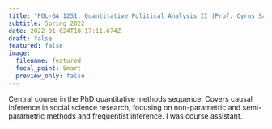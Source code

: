 ```yaml
---
title: "POL-GA 1251: Quantitative Political Analysis II (Prof. Cyrus Samii)"
subtitle: Spring 2022
date: 2022-01-024T18:17:11.674Z
draft: false
featured: false
image:
  filename: featured
  focal_point: Smart
  preview_only: false
---
```

Central course in the PhD quantitative methods sequence. Covers causal inference in social science research, focusing on non-parametric and semi-parametric methods and frequentist inference. I was course assistant.